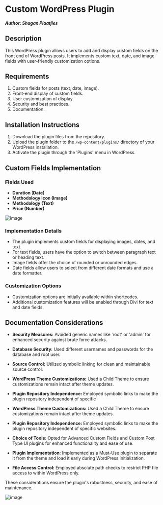 # Custom WordPress Plugin
##### Author: Shagan Plaatjies

## Description
This WordPress plugin allows users to add and display custom fields on the front end of WordPress posts. It implements custom text, date, and image fields with user-friendly customization options.

## Requirements
1. Custom fields for posts (text, date, image).
2. Front-end display of custom fields.
3. User customization of display.
4. Security and best practices.
5. Documentation.

## Installation Instructions
1. Download the plugin files from the repository.
2. Upload the plugin folder to the `/wp-content/plugins/` directory of your WordPress installation.
3. Activate the plugin through the 'Plugins' menu in WordPress.

## Custom Fields Implementation

### Fields Used
- **Duration (Date)**
- **Methodology Icon (Image)**
- **Methodology (Text)**
- **Price (Number)**

![image](https://github.com/shgnplaatjies/StriveSA/assets/63879125/727db9c0-45b3-449a-a538-b15fcc9a2c67)


### Implementation Details
- The plugin implements custom fields for displaying images, dates, and text.
- For text fields, users have the option to switch between paragraph text or heading text.
- Image fields offer the choice of rounded or unrounded edges.
- Date fields allow users to select from different date formats and use a date formatter.

### Customization Options
- Customization options are initially available within shortcodes.
- Additional customization features will be enabled through Divi for text and date fields.

## Documentation Considerations
- **Security Measures:** Avoided generic names like 'root' or 'admin' for enhanced security against brute force attacks.
- **Database Security:** Used different usernames and passwords for the database and root user.
- **Source Control:** Utilized symbolic linking for clean and maintainable source control.
- **WordPress Theme Customizations:** Used a Child Theme to ensure customizations remain intact after theme updates.
- **Plugin Repository Independence:** Employed symbolic links to make the plugin repository independent of specific

- **WordPress Theme Customizations:** Used a Child Theme to ensure customizations remain intact after theme updates.
- **Plugin Repository Independence:** Employed symbolic links to make the plugin repository independent of specific websites.
- **Choice of Tools:** Opted for Advanced Custom Fields and Custom Post Type UI plugins for enhanced functionality and ease of use.
- **Plugin Implementation:** Implemented as a Must-Use plugin to separate it from the theme and load it early during WordPress initialization.
- **File Access Control:** Employed absolute path checks to restrict PHP file access to within WordPress only.

These considerations ensure the plugin's robustness, security, and ease of maintenance.

![image](https://github.com/shgnplaatjies/StriveSA/assets/63879125/a8f71bee-53f0-4d42-b4eb-0c1f66663ff4)


